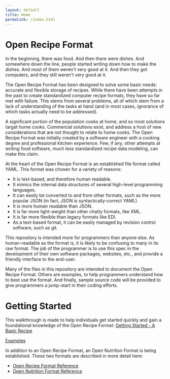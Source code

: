 ```yaml
---
layout: default
title: Home
permalink: /index.html
---
```


# Open Recipe Format

In the beginning, there was food. And then there were dishes. And somewhere down the line, people started writing down how to make the dishes. And most of them weren't very good at it. And then they got computers, and they still weren't very good at it.

The Open Recipe Format has been designed to solve some basic needs: accurate and flexible storage of recipes. While there have been attempts in the past to create standardized computer recipe formats, they have so far met with failure. This stems from several problems, all of which stem from a lack of understanding of the tasks at hand (and in most cases, ignorance of which tasks actually need to be addressed).

A significant portion of the population cooks at home, and so most solutions target home cooks. Commercial solutions exist, and address a host of new considerations that are not thought to relate to home cooks. The Open Recipe Format was initially created by a software engineer with a cooking degree and professional kitchen experience. Few, if any, other attempts at writing food software, much less standardized recipe data modeling, can make this claim.

At the heart of the Open Recipe Format is an established file format called YAML. This format was chosen for a variety of reasons:

-   It is text-based, and therefore human readable.
-   It mimics the internal data structures of several high-level programming languages.
-   It can easily be converted to and from other formats, such as the more popular JSON (in fact, JSON is syntactically-correct YAML).
-   It is more human readable than JSON.
-   It is far more light-weight than other chatty formats, like XML.
-   It is far more flexible than legacy formats like EDI.
-   As a text-based format, it can be easily managed by revision control software, such as git.

This repository is intended more for programmers than anyone else. As human-readable as the format is, it is likely to be confusing to many in its raw format. The job of the programmer is to use this spec in the development of their own software packages, websites, etc., and provide a friendly interface to the end-user.

Many of the files in this repository are intended to document the Open Recipe Format. Others are examples, to help programmers understand how to best use the format. And finally, sample source code will be provided to give programmers a jump-start in their coding efforts.

Getting Started
===============

This walkthrough is made to help individuals get started quickly and gain a foundational knowledge of the Open Recipe Format: [Getting Started - A Basic Recipe](tutorials/walkthrough.md)

[Examples](examples.md)

In addition to an Open Recipe Format, an Open Nutrition Format is being established. These two formats are described in more detail here:

-   [Open Recipe Format Reference](reference/orf.md)
-   [Open Nutrition Format Reference](reference/onf.md)